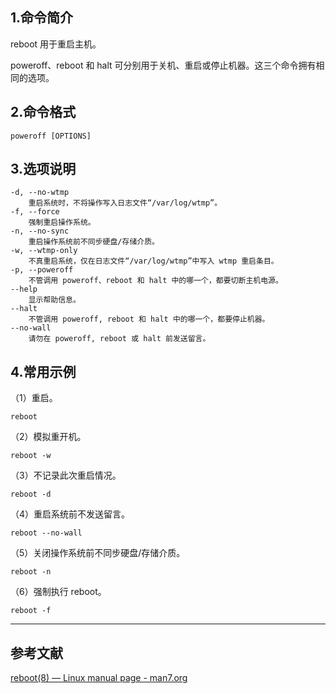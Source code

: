 ## 1.命令简介
reboot 用于重启主机。

poweroff、reboot 和 halt 可分别用于关机、重启或停止机器。这三个命令拥有相同的选项。

## 2.命令格式
```
poweroff [OPTIONS]
```

## 3.选项说明
```shell
-d, --no-wtmp
	重启系统时，不将操作写入日志文件“/var/log/wtmp”。
-f, --force
	强制重启操作系统。
-n, --no-sync
	重启操作系统前不同步硬盘/存储介质。
-w, --wtmp-only
	不真重启系统，仅在日志文件“/var/log/wtmp”中写入 wtmp 重启条目。
-p, --poweroff
	不管调用 poweroff、reboot 和 halt 中的哪一个，都要切断主机电源。
--help
	显示帮助信息。
--halt
	不管调用 poweroff, reboot 和 halt 中的哪一个，都要停止机器。
--no-wall
	请勿在 poweroff, reboot 或 halt 前发送留言。
```

## 4.常用示例

（1）重启。

```shell
reboot
```

（2）模拟重开机。

```shell
reboot -w
```

（3）不记录此次重启情况。

```shell
reboot -d
```

（4）重启系统前不发送留言。
```shell
reboot --no-wall
```

（5）关闭操作系统前不同步硬盘/存储介质。
```shell
reboot -n
```

（6）强制执行 reboot。
```shell
reboot -f
```

---

## 参考文献
[reboot(8) — Linux manual page - man7.org](https://man7.org/linux/man-pages/man8/reboot.8.html)

<Vssue title="reboot" />